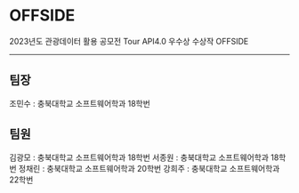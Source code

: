 # OFFSIDE
2023년도 관광데이터 활용 공모전 Tour API4.0 우수상 수상작 OFFSIDE

<hr/>

## 팀장
조민수 : 충북대학교 소프트웨어학과 18학번
## 팀원
김광모 : 충북대학교 소프트웨어학과 18학번
서종원 : 충북대학교 소프트웨어학과 18학번
정채린 : 충북대학교 소프트웨어학과 20학번
강희주 : 충북대학교 소프트웨어학과 22학번
